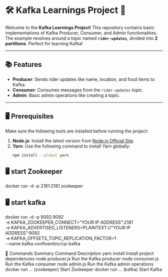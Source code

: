 # 🛠️ Kafka Learnings Project 🚀

Welcome to the **Kafka Learnings Project**! This repository contains basic implementations of Kafka Producer, Consumer, and Admin functionalities. The example revolves around a topic named **`rider-updates`**, divided into **2 partitions**. Perfect for learning Kafka!

---

## 📚 Features
- **Producer**: Sends rider updates like name, location, and food items to Kafka.
- **Consumer**: Consumes messages from the `rider-updates` topic.
- **Admin**: Basic admin operations like creating a topic.

---

## 🖥️ Prerequisites

Make sure the following tools are installed before running the project:

1. **Node.js**: Install the latest version from [Node.js Official Site](https://nodejs.org/).
2. **Yarn**: Use the following command to install Yarn globally:
   ```bash
   npm install --global yarn

## 🖥️ start Zookeeper

docker run -d -p 2181:2181 zookeeper

## 🖥️ start kafka

docker run -d -p 9092:9092 \
-e KAFKA_ZOOKEEPER_CONNECT="YOUR IP ADDRESS":2181 \
-e KAFKA_ADVERTISED_LISTENERS=PLAINTEXT://"YOUR IP ADDRESS":9092 \
-e KAFKA_OFFSETS_TOPIC_REPLICATION_FACTOR=1 \
--name kafka confluentinc/cp-kafka



📌 Commands Summary
Command	Description
yarn install	            Install project dependencies
node producer.js	        Run the Kafka producer
node consumer.js	        Run the Kafka consumer
node admin.js	            Run the Kafka admin operations
docker run ... (zookeeper)	Start Zookeeper
docker run ... (kafka)	    Start Kafka


